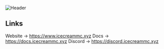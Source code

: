 ![Header](https://capsule-render.vercel.app/api?type=waving&height=300&color=FF5733&text=IceCreamMC&desc=The%20Fork%20of%20Purpur&textBg=false&section=header)

## Links
Website -> https://www.icecreammc.xyz
Docs -> https://docs.icecreammc.xyz
Discord -> https://discord.icecreammc.xyz
